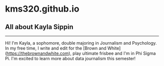 # kms320.github.io
## All about Kayla Sippin
---
Hi! I'm Kayla, a sophomore, double majoring in Journalism and Psychology. In my free time, I write and edit for the [Brown and White] (https://thebrownandwhite.com), play ultimate frisbee and I'm in Phi Sigma Pi. I'm excited to learn more about data journalism this semester!
